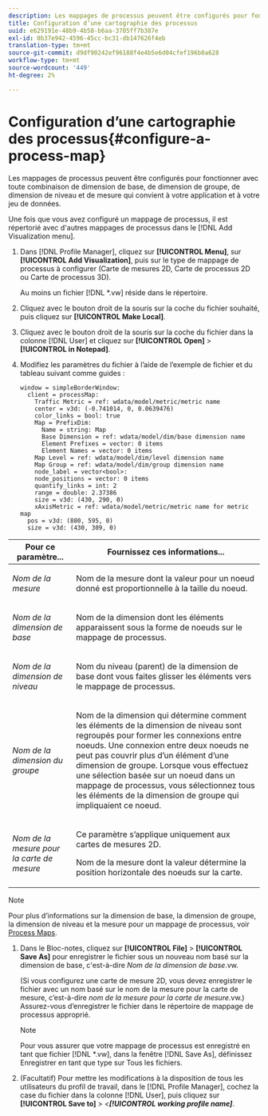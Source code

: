 ```yaml
---
description: Les mappages de processus peuvent être configurés pour fonctionner avec toute combinaison de dimension de base, de dimension de groupe, de dimension de niveau et de mesure qui convient à votre application et à votre jeu de données.
title: Configuration d’une cartographie des processus
uuid: e629191e-48b9-4b58-b6aa-3705ff7b387e
exl-id: 0b37e942-4596-45cc-bc31-db147626f4eb
translation-type: tm+mt
source-git-commit: d9df90242ef96188f4e4b5e6d04cfef196b0a628
workflow-type: tm+mt
source-wordcount: '449'
ht-degree: 2%

---
```


# Configuration d’une cartographie des processus{#configure-a-process-map}

Les mappages de processus peuvent être configurés pour fonctionner avec toute combinaison de dimension de base, de dimension de groupe, de dimension de niveau et de mesure qui convient à votre application et à votre jeu de données.

Une fois que vous avez configuré un mappage de processus, il est répertorié avec d&#39;autres mappages de processus dans le [!DNL Add Visualization menu].

1. Dans [!DNL Profile Manager], cliquez sur **[!UICONTROL Menu]**, sur **[!UICONTROL Add Visualization]**, puis sur le type de mappage de processus à configurer (Carte de mesures 2D, Carte de processus 2D ou Carte de processus 3D).

   Au moins un fichier [!DNL *.vw] réside dans le répertoire.

1. Cliquez avec le bouton droit de la souris sur la coche du fichier souhaité, puis cliquez sur **[!UICONTROL Make Local]**.
1. Cliquez avec le bouton droit de la souris sur la coche du fichier dans la colonne [!DNL User] et cliquez sur **[!UICONTROL Open]** > **[!UICONTROL in Notepad]**.
1. Modifiez les paramètres du fichier à l’aide de l’exemple de fichier et du tableau suivant comme guides :

   ```
   window = simpleBorderWindow: 
     client = processMap: 
       Traffic Metric = ref: wdata/model/metric/metric name
       center = v3d: (-0.741014, 0, 0.0639476)
       color_links = bool: true
       Map = PrefixDim: 
         Name = string: Map
         Base Dimension = ref: wdata/model/dim/base dimension name
         Element Prefixes = vector: 0 items
         Element Names = vector: 0 items
       Map Level = ref: wdata/model/dim/level dimension name
       Map Group = ref: wdata/model/dim/group dimension name
       node_label = vector<bool>: 
       node_positions = vector: 0 items
       quantify_links = int: 2
       range = double: 2.37386
       size = v3d: (430, 290, 0)
       xAxisMetric = ref: wdata/model/metric/metric name for metric map
     pos = v3d: (880, 595, 0)
     size = v3d: (430, 309, 0)
   ```

<table id="table_3F072DB1B68746C49DF9332718982EBE"> 
 <thead> 
  <tr> 
   <th colname="col1" class="entry"> Pour ce paramètre... </th> 
   <th colname="col2" class="entry"> Fournissez ces informations... </th> 
  </tr> 
 </thead>
 <tbody> 
  <tr> 
   <td colname="col1"> <p><i>Nom de la mesure</i> </p> </td> 
   <td colname="col2"> <p>Nom de la mesure dont la valeur pour un noeud donné est proportionnelle à la taille du noeud. </p> </td> 
  </tr> 
  <tr> 
   <td colname="col1"> <p><i>Nom de la dimension de base</i> </p> </td> 
   <td colname="col2"> <p>Nom de la dimension dont les éléments apparaissent sous la forme de noeuds sur le mappage de processus. </p> </td> 
  </tr> 
  <tr> 
   <td colname="col1"> <p><i>Nom de la dimension de niveau</i> </p> </td> 
   <td colname="col2"> <p>Nom du niveau (parent) de la dimension de base dont vous faites glisser les éléments vers le mappage de processus. </p> </td> 
  </tr> 
  <tr> 
   <td colname="col1"> <p><i>Nom de la dimension du groupe</i> </p> </td> 
   <td colname="col2"> <p>Nom de la dimension qui détermine comment les éléments de la dimension de niveau sont regroupés pour former les connexions entre noeuds. Une connexion entre deux noeuds ne peut pas couvrir plus d’un élément d’une dimension de groupe. Lorsque vous effectuez une sélection basée sur un noeud dans un mappage de processus, vous sélectionnez tous les éléments de la dimension de groupe qui impliquaient ce noeud. </p> </td> 
  </tr> 
  <tr> 
   <td colname="col1"> <p><i>Nom de la mesure pour la carte de mesure</i> </p> </td> 
   <td colname="col2"> <p>Ce paramètre s’applique uniquement aux cartes de mesures 2D. </p> <p>Nom de la mesure dont la valeur détermine la position horizontale des noeuds sur la carte. </p> </td> 
  </tr> 
 </tbody> 
</table>

>[!NOTE]
>
>Pour plus d’informations sur la dimension de base, la dimension de groupe, la dimension de niveau et la mesure pour un mappage de processus, voir [Process Maps](../../../home/c-get-started/c-analysis-vis/c-proc-maps/c-proc-maps.md#concept-880aee224404429785b733a4e80d275e).

1. Dans le Bloc-notes, cliquez sur **[!UICONTROL File]** > **[!UICONTROL Save As]** pour enregistrer le fichier sous un nouveau nom basé sur la dimension de base, c&#39;est-à-dire *Nom de la dimension de base*.vw.

   (Si vous configurez une carte de mesure 2D, vous devez enregistrer le fichier avec un nom basé sur le nom de la mesure pour la carte de mesure, c’est-à-dire *nom de la mesure pour la carte de mesure*.vw.) Assurez-vous d’enregistrer le fichier dans le répertoire de mappage de processus approprié.

   >[!NOTE]
   >
   >Pour vous assurer que votre mappage de processus est enregistré en tant que fichier [!DNL *.vw], dans la fenêtre [!DNL Save As], définissez Enregistrer en tant que type sur Tous les fichiers.

1. (Facultatif) Pour mettre les modifications à la disposition de tous les utilisateurs du profil de travail, dans le [!DNL Profile Manager], cochez la case du fichier dans la colonne [!DNL User], puis cliquez sur **[!UICONTROL Save to]** > *&lt;**[!UICONTROL working profile name]***.
